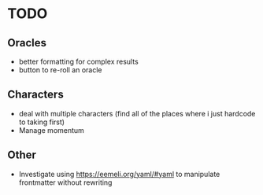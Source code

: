 # TODO

## Oracles

- better formatting for complex results
- button to re-roll an oracle

## Characters

- deal with multiple characters (find all of the places where i just hardcode to taking first)
- Manage momentum

## Other

- Investigate using https://eemeli.org/yaml/#yaml to manipulate frontmatter without rewriting
